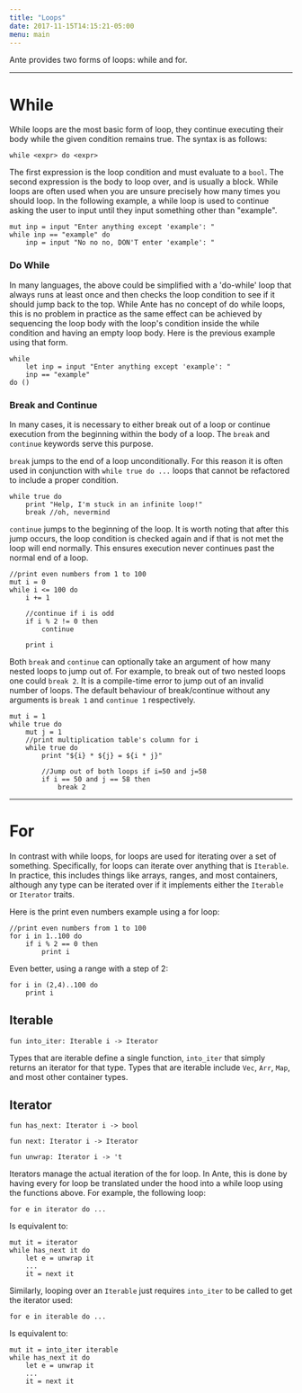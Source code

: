 ```yaml
---
title: "Loops"
date: 2017-11-15T14:15:21-05:00
menu: main
---
```


Ante provides two forms of loops: while and for.

---
# While

While loops are the most basic form of loop, they
continue executing their body while the given
condition remains true.  The syntax is as follows:

```
while <expr> do <expr>
```

The first expression is the loop condition and must
evaluate to a `bool`.  The second expression is the
body to loop over, and is usually a block.  While loops
are often used when you are unsure precisely how many
times you should loop.  In the following example, a while
loop is used to continue asking the user to input until
they input something other than "example".

```ante
mut inp = input "Enter anything except 'example': "
while inp == "example" do
    inp = input "No no no, DON'T enter 'example': "
```

### Do While

In many languages, the above could be simplified with a 'do-while'
loop that always runs at least once and then checks the loop
condition to see if it should jump back to the top.
While Ante has no concept of do while loops, this is no problem
in practice as the same effect can be achieved by sequencing
the loop body with the loop's condition inside the while condition
and having an empty loop body.  Here is the previous example using
that form.

```ante
while
    let inp = input "Enter anything except 'example': "
    inp == "example"
do ()
```

### Break and Continue

In many cases, it is necessary to either break out of a loop or
continue execution from the beginning within the body of a loop.
The `break` and `continue` keywords serve this purpose.

`break` jumps to the end of a loop unconditionally.  For this
reason it is often used in conjunction with `while true do ...`
loops that cannot be refactored to include a proper condition.

```ante
while true do
    print "Help, I'm stuck in an infinite loop!"
    break //oh, nevermind
```

`continue` jumps to the beginning of the loop.  It is worth noting
that after this jump occurs, the loop condition is checked again and
if that is not met the loop will end normally.  This ensures execution
never continues past the normal end of a loop.

```ante
//print even numbers from 1 to 100
mut i = 0
while i <= 100 do
    i += 1

    //continue if i is odd
    if i % 2 != 0 then
        continue

    print i
```

Both `break` and `continue` can optionally take an argument of how many
nested loops to jump out of.  For example, to break out of two nested
loops one could `break 2`.  It is a compile-time error to jump out of
an invalid number of loops.  The default behaviour of break/continue without any
arguments is `break 1` and `continue 1` respectively.

```ante
mut i = 1
while true do
    mut j = 1
    //print multiplication table's column for i
    while true do
        print "${i} * ${j} = ${i * j}"

        //Jump out of both loops if i=50 and j=58
        if i == 50 and j == 58 then
            break 2
```

---
# For

In contrast with while loops, for loops are used for iterating over a set
of something.  Specifically, for loops can iterate over anything that is
`Iterable`.  In practice, this includes things like arrays, ranges, and most
containers, although any type can be iterated over if it implements either
the `Iterable` or `Iterator` traits.

Here is the print even numbers example using a for loop:
```ante
//print even numbers from 1 to 100
for i in 1..100 do
    if i % 2 == 0 then
        print i
```

Even better, using a range with a step of 2:
```ante
for i in (2,4)..100 do
    print i
```


## Iterable

```ante
fun into_iter: Iterable i -> Iterator
```

Types that are iterable define a single function, `into_iter`
that simply returns an iterator for that type.  Types that
are iterable include `Vec`, `Arr`, `Map`, and most other container types.

## Iterator

```ante
fun has_next: Iterator i -> bool

fun next: Iterator i -> Iterator

fun unwrap: Iterator i -> 't
```

Iterators manage the actual iteration of the for loop.  In Ante,
this is done  by having every for loop be translated under the hood
into a while loop using the functions above.  For example, the following loop:

```ante
for e in iterator do ...
```

Is equivalent to:
```ante
mut it = iterator
while has_next it do
    let e = unwrap it
    ...
    it = next it
```

Similarly, looping over an `Iterable` just requires `into_iter` to
be called to get the iterator used:
```ante
for e in iterable do ...
```

Is equivalent to:
```ante
mut it = into_iter iterable
while has_next it do
    let e = unwrap it
    ...
    it = next it
```

